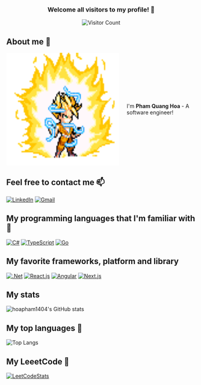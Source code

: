 <div align="center">

### Welcome all visitors to my profile! 🎉

![Visitor Count](https://profile-counter.glitch.me/hoapham1404/count.svg)

</div>

## About me 👋

<div style="display:flex; flex-direction: row; align-items: center; gap:20px">
    <img src="goku.gif" alt="goku" style="width: 300px; height: 300px">
    <p style="display: inline-block"> I'm <strong>Pham Quang Hoa</strong> - A software engineer!</p>
</div>

## Feel free to contact me 📫

[![LinkedIn](https://img.shields.io/badge/linkedin-%230077B5.svg?style=for-the-badge&logo=linkedin&logoColor=white)](https://www.linkedin.com/in/phamquanghoa/)
[![Gmail](https://img.shields.io/badge/Gmail-D14836?style=for-the-badge&logo=gmail&logoColor=white)](mailto:phamquanghoa1404@gmail.com)

## My programming languages that I'm familiar with 🚀

[![C#](https://img.shields.io/badge/c%23-%23239120.svg?style=for-the-badge&logo=csharp&logoColor=white)](https://docs.microsoft.com/en-us/dotnet/csharp/)
[![TypeScript](https://img.shields.io/badge/typescript-%23007ACC.svg?style=for-the-badge&logo=typescript&logoColor=white)](https://www.typescriptlang.org/)
[![Go](https://img.shields.io/badge/go-%2300ADD8.svg?style=for-the-badge&logo=go&logoColor=white)](https://golang.org/)

## My favorite frameworks, platform and library

[![.Net](https://img.shields.io/badge/.NET-5C2D91?style=for-the-badge&logo=.net&logoColor=white)](https://dotnet.microsoft.com/)
[![React.js](https://img.shields.io/badge/react-%2320232a.svg?style=for-the-badge&logo=react&logoColor=%2361DAFB)](https://reactjs.org/)
[![Angular](https://img.shields.io/badge/angular-%23DD0031.svg?style=for-the-badge&logo=angular&logoColor=white)](https://angular.io/)
[![Next.js](https://img.shields.io/badge/Next-black?style=for-the-badge&logo=next.js&logoColor=white)](https://nextjs.org/)

## My stats

![hoapham1404's GitHub stats](https://github-readme-stats.vercel.app/api?username=hoapham1404&show_icons=true&theme=radical)

## My top languages 🌟

![Top Langs](https://github-readme-stats.vercel.app/api/top-langs/?username=hoapham1404&layout=compact&theme=radical)

## My LeeetCode 🚀

[![LeetCodeStats](https://leetcard.jacoblin.cool/20520995?theme=transparent&ext=heatmap)](https://leetcode.com/20520995/)

